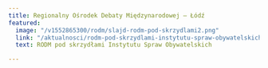 ```yaml
---
title: Regionalny Ośrodek Debaty Międzynarodowej – Łódź
featured:
  image: "/v1552865300/rodm/slajd-rodm-pod-skrzydlami2.png"
  link: "/aktualnosci/rodm-pod-skrzydlami-instytutu-spraw-obywatelskich/"
  text: RODM pod skrzydłami Instytutu Spraw Obywatelskich

---
```

